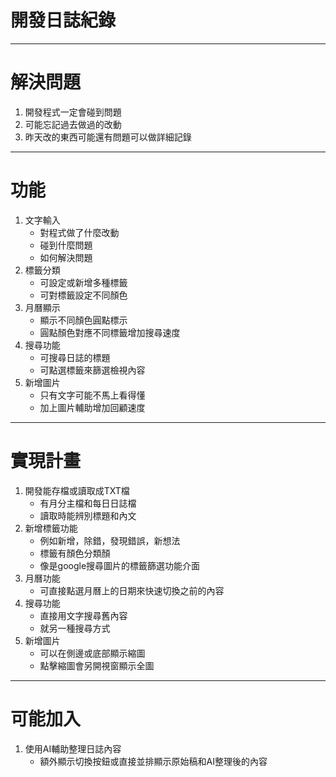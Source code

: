 # 開發日誌紀錄
----
# 解決問題
1. 開發程式一定會碰到問題
2. 可能忘記過去做過的改動
3. 昨天改的東西可能還有問題可以做詳細記錄
----
# 功能
1. 文字輸入
   * 對程式做了什麼改動
   * 碰到什麼問題
   * 如何解決問題
2. 標籤分類
   * 可設定或新增多種標籤
   * 可對標籤設定不同顏色
3. 月曆顯示
   * 顯示不同顏色圓點標示
   * 圓點顏色對應不同標籤增加搜尋速度
4. 搜尋功能
   * 可搜尋日誌的標題
   * 可點選標籤來篩選檢視內容
5. 新增圖片
   * 只有文字可能不馬上看得懂
   * 加上圖片輔助增加回顧速度
----
# 實現計畫
1. 開發能存檔或讀取成TXT檔
   * 有月分主檔和每日日誌檔
   * 讀取時能辨別標題和內文
2. 新增標籤功能
   * 例如新增，除錯，發現錯誤，新想法
   * 標籤有顏色分類顏
   * 像是google搜尋圖片的標籤篩選功能介面
3. 月曆功能
   * 可直接點選月曆上的日期來快速切換之前的內容
4. 搜尋功能
   * 直接用文字搜尋舊內容
   * 就另一種搜尋方式
5. 新增圖片
   * 可以在側邊或底部顯示縮圖
   * 點擊縮圖會另開視窗顯示全圖
----
# 可能加入
1. 使用AI輔助整理日誌內容
   * 額外顯示切換按鈕或直接並排顯示原始稿和AI整理後的內容
